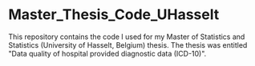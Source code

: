# Master_Thesis_Code_UHasselt

This repository contains the code I used for my Master of Statistics and Statistics (University of Hasselt, Belgium) thesis. The thesis was entitled "Data quality of hospital provided diagnostic data (ICD-10)".
